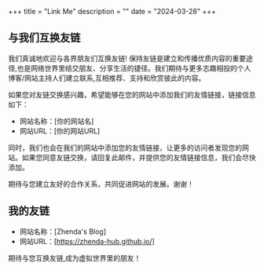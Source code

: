+++
title = "Link Me"
description = ""
date = "2024-03-28"
+++

## 与我们互换友链
我们真诚地欢迎与各界朋友们互换友链!
保持友链是建立和传播优质内容的重要途径,也是网络世界里结交朋友、分享生活的捷径。我们期待与更多志趣相投的个人博客/网站主持人们建立联系,互相推荐、支持和欣赏彼此的内容。

如果您对友链交换感兴趣，希望能够在您的网站中添加我们的友情链接，链接信息如下：

- 网站名称：[你的网站名]
- 网站URL：[你的网站URL]
<!-- - 网站描述：[简短描述] -->

同时，我们也会在我们的网站中添加您的友情链接，让更多的访问者发现您的网站。如果您同意友链交换，请回复此邮件，并提供您的友情链接信息，我们会尽快添加。

期待与您建立友好的合作关系，共同促进网站的发展。谢谢！

## 我的友链

- 网站名称：[Zhenda's Blog]
- 网站URL：[https://zhenda-hub.github.io/]

期待与您互换友链,成为虚拟世界里的朋友！